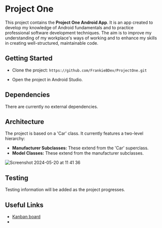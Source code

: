 # Project One 

This project contains the **Project One Android App**. It is an app created to develop my knowledge of Android fundamentals and to practice professional software development techniques. The aim is to improve my understanding of my workplace's ways of working and to enhance my skills in creating well-structured, maintainable code.

## Getting Started

- Clone the project:
  `https://github.com/FrankieBDev/ProjectOne.git`
  
- Open the project in Android Studio. 

## Dependencies

There are currently no external dependencies. 

## Architecture

The project is based on a 'Car' class. It currently features a two-level hierarchy:

- **Manufacturer Subclasses:** These extend from the 'Car' superclass.
- **Model Classes:** These extend from the manufacturer subclasses.

![Screenshot 2024-05-20 at 11 41 36](https://github.com/FrankieBDev/ProjectOne/assets/115299077/4752ac8b-33d8-4a9a-9c23-50e393e7d03b)

## Testing

Testing information will be added as the project progresses.  

## Useful Links

- [Kanban board](https://trello.com/b/q4UmrdzE/android-fundamentals-project-on)
- 
